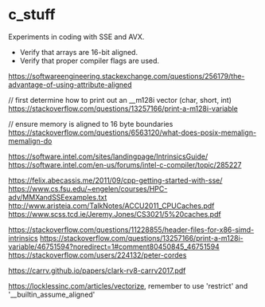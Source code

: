 # c_stuff

Experiments in coding with SSE and AVX.

* Verify that arrays are 16-bit aligned.
* Verify that proper compiler flags are used.

https://softwareengineering.stackexchange.com/questions/256179/the-advantage-of-using-attribute-aligned

// first determine how to print out an __m128i vector (char, short, int)
https://stackoverflow.com/questions/13257166/print-a-m128i-variable 

// ensure memory is aligned to 16 byte boundaries
https://stackoverflow.com/questions/6563120/what-does-posix-memalign-memalign-do 

https://software.intel.com/sites/landingpage/IntrinsicsGuide/ 
https://software.intel.com/en-us/forums/intel-c-compiler/topic/285227 

https://felix.abecassis.me/2011/09/cpp-getting-started-with-sse/
https://www.cs.fsu.edu/~engelen/courses/HPC-adv/MMXandSSEexamples.txt 
http://www.aristeia.com/TalkNotes/ACCU2011_CPUCaches.pdf 
https://www.scss.tcd.ie/Jeremy.Jones/CS3021/5%20caches.pdf 

https://stackoverflow.com/questions/11228855/header-files-for-x86-simd-intrinsics
https://stackoverflow.com/questions/13257166/print-a-m128i-variable/46751594?noredirect=1#comment80450845_46751594 
https://stackoverflow.com/users/224132/peter-cordes 

https://carrv.github.io/papers/clark-rv8-carrv2017.pdf 

https://locklessinc.com/articles/vectorize, remember to use 'restrict' and '__builtin_assume_aligned'
